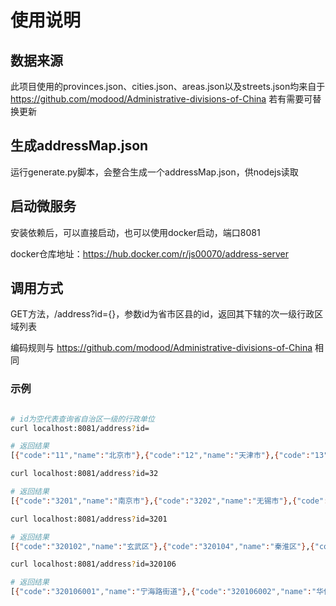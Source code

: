 # 使用说明

## 数据来源

此项目使用的provinces.json、cities.json、areas.json以及streets.json均来自于 https://github.com/modood/Administrative-divisions-of-China
若有需要可替换更新

## 生成addressMap.json

运行generate.py脚本，会整合生成一个addressMap.json，供nodejs读取

## 启动微服务

安装依赖后，可以直接启动，也可以使用docker启动，端口8081

docker仓库地址：https://hub.docker.com/r/js00070/address-server 

## 调用方式

GET方法，/address?id={}，参数id为省市区县的id，返回其下辖的次一级行政区域列表

编码规则与 https://github.com/modood/Administrative-divisions-of-China 相同

### 示例

```bash

# id为空代表查询省自治区一级的行政单位
curl localhost:8081/address?id=

# 返回结果
[{"code":"11","name":"北京市"},{"code":"12","name":"天津市"},{"code":"13","name":"河北省"},{"code":"14","name":"山西省"},{"code":"15","name":"内蒙古自治区"},{"code":"21","name":"辽宁省"},{"code":"22","name":"吉林省"},{"code":"23","name":"黑龙江省"},{"code":"31","name":"上海市"},{"code":"32","name":"江苏省"},{"code":"33","name":"浙江省"},{"code":"34","name":"安徽省"},{"code":"35","name":"福建省"},{"code":"36","name":"江西省"},{"code":"37","name":"山东省"},{"code":"41","name":"河南省"},{"code":"42","name":"湖北省"},{"code":"43","name":"湖南省"},{"code":"44","name":"广东省"},{"code":"45","name":"广西壮族自治区"},{"code":"46","name":"海南省"},{"code":"50","name":"重庆市"},{"code":"51","name":"四川省"},{"code":"52","name":"贵州省"},{"code":"53","name":"云南省"},{"code":"54","name":"西藏自治区"},{"code":"61","name":"陕西省"},{"code":"62","name":"甘肃省"},{"code":"63","name":"青海省"},{"code":"64","name":"宁夏回族自治区"},{"code":"65","name":"新疆维吾尔自治区"}]
```

```bash
curl localhost:8081/address?id=32

# 返回结果
[{"code":"3201","name":"南京市"},{"code":"3202","name":"无锡市"},{"code":"3203","name":"徐州市"},{"code":"3204","name":"常州市"},{"code":"3205","name":"苏州市"},{"code":"3206","name":"南通市"},{"code":"3207","name":"连云港市"},{"code":"3208","name":"淮安市"},{"code":"3209","name":"盐城市"},{"code":"3210","name":"扬州市"},{"code":"3211","name":"镇江市"},{"code":"3212","name":"泰州市"},{"code":"3213","name":"宿迁市"}]
```

```bash
curl localhost:8081/address?id=3201

# 返回结果
[{"code":"320102","name":"玄武区"},{"code":"320104","name":"秦淮区"},{"code":"320105","name":"建邺区"},{"code":"320106","name":"鼓楼区"},{"code":"320111","name":"浦口区"},{"code":"320113","name":"栖霞区"},{"code":"320114","name":"雨花台区"},{"code":"320115","name":"江宁区"},{"code":"320116","name":"六合区"},{"code":"320117","name":"溧水区"},{"code":"320118","name":"高淳区"}]
```

```bash
curl localhost:8081/address?id=320106

# 返回结果
[{"code":"320106001","name":"宁海路街道"},{"code":"320106002","name":"华侨路街道"},{"code":"320106003","name":"湖南路街道"},{"code":"320106004","name":"中央门街道"},{"code":"320106005","name":"挹江门街道"},{"code":"320106006","name":"江东街道"},{"code":"320106007","name":"凤凰街道"},{"code":"320106008","name":"下关街道"},{"code":"320106009","name":"热河南路街道"},{"code":"320106010","name":"幕府山街道"},{"code":"320106011","name":"建宁路街道"},{"code":"320106012","name":"宝塔桥街道"},{"code":"320106013","name":"小市街道"}]
```